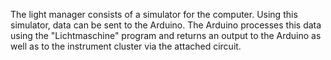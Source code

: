 The light manager consists of a simulator for the computer. Using this simulator, data can be sent to the Arduino. 
The Arduino processes this data using the "Lichtmaschine" program and returns an output to the Arduino as well as to the instrument cluster via the attached circuit.

